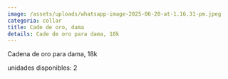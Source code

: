 ```yaml
---
image: /assets/uploads/whatsapp-image-2025-06-20-at-1.16.31-pm.jpeg
categoria: collar
title: Cade de oro, dama
details: Cade de oro para dama, 18k
---
```

C﻿adena de oro para dama, 18k

u﻿nidades disponibles: 2